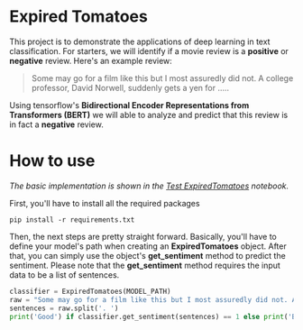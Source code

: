 # Expired Tomatoes

This project is to demonstrate the applications of deep learning in text classification. For starters, we will identify if a movie review is a **positive** or **negative** review.
Here's an example review:
> Some may go for a film like this but I most assuredly did not. A college professor, David Norwell, suddenly gets a yen for .....

Using tensorflow's **Bidirectional Encoder Representations from Transformers (BERT)** we will able to analyze and predict that this review is in fact a **negative** review.

# How to use
_The basic implementation is shown in the [Test ExpiredTomatoes](https://github.com/lloyd-axe/Expired-Tomatoes/blob/master/Test%20ExpiredTomatoes.ipynb) notebook._

First, you'll have to install all the required packages
```
pip install -r requirements.txt
```

Then, the next steps are pretty straight forward. Basically, you'll have to define your model's path when creating an **ExpiredTomatoes** object.
After that, you can simply use the object's **get_sentiment** method to predict the sentiment. Please note that the **get_sentiment** method requires the input data to be a list of sentences.
```python
classifier = ExpiredTomatoes(MODEL_PATH)
raw = "Some may go for a film like this but I most assuredly did not. A college professor, David Norwell, suddenly gets a yen for ....."
sentences = raw.split('. ')
print('Good') if classifier.get_sentiment(sentences) == 1 else print('Bad')
```


